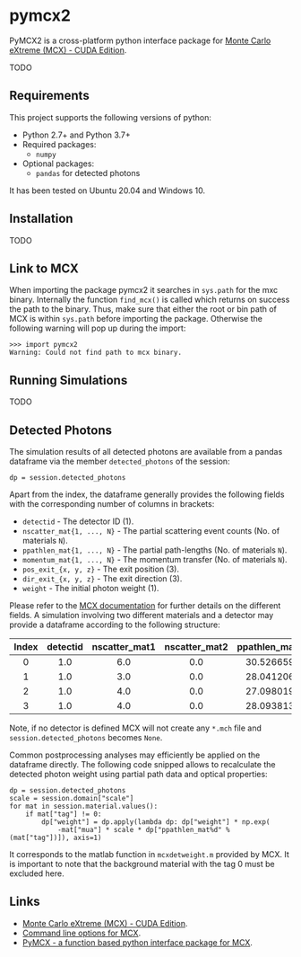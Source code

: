 # pymcx2

PyMCX2 is a cross-platform python interface package for [Monte Carlo eXtreme (MCX) - 
CUDA Edition](https://github.com/fangq/mcx).

TODO


## Requirements

This project supports the following versions of python:
* Python 2.7+ and Python 3.7+
* Required packages:
  * `numpy`
* Optional packages:
  * `pandas` for detected photons
    
It has been tested on Ubuntu 20.04 and Windows 10.
     
## Installation

TODO 

## Link to MCX
When importing the package pymcx2 it searches in `sys.path` for the mxc binary. 
Internally the function `find_mcx()` is called which returns on success the path 
to the binary. Thus, make sure that either the root or bin
path of MCX is within `sys.path` before importing the package.
Otherwise the following warning will pop up during the import: 
```
>>> import pymcx2
Warning: Could not find path to mcx binary.
```

## Running Simulations
TODO

## Detected Photons

The simulation results of all detected photons are available from a pandas 
dataframe via the member `detected_photons` of the session:
```
dp = session.detected_photons
```  
Apart from the index, the dataframe generally provides the following fields with 
the corresponding number of columns in brackets: 
* `detectid` - The detector ID (1).
* `nscatter_mat{1, ..., N}` - The partial scattering event counts (No. of materials `N`).
* `ppathlen_mat{1, ..., N}` - The partial path-lengths (No. of materials `N`).
* `momentum_mat{1, ..., N}` - The momentum transfer (No. of materials `N`).
* `pos_exit_{x, y, z}` - The exit position (3).
* `dir_exit_{x, y, z}` - The exit direction (3).
* `weight` - The initial photon weight (1).

Please refer to the [MCX documentation](http://mcx.space/wiki/index.cgi?Doc/mcx_help#savedetflag) 
for further details on the different fields.
A simulation involving two different materials and a detector may provide a 
dataframe according to the following structure: 

| Index | detectid  | nscatter_mat1 | nscatter_mat2 | ppathlen_mat1 | ppathlen_mat2 | momentum_mat1 | momentum_mat2 | pos_exit_x | pos_exit_y | pos_exit_z | dir_exit_x | dir_exit_y | dir_exit_z | weight |
| :---: | :-------: | :-----------: | :-----------: | :-----------: | :-----------: | :-----------: | :-----------: | :--------: | :--------: | :--------: | :--------: | :--------: | :--------: | :----: |
| 0 | 1.0 | 6.0 | 0.0 | 30.526659 | 0.0 | 1.4141142 | 0.0 | 94.63195 | 72.35736 | 0.99993896 | -0.39827162 | -0.6059654 | -0.6886109 | 1.0 |
| 1 | 1.0 | 3.0 | 0.0 | 28.041206 | 0.0 | 0.5588621 | 0.0 | 79.318085 | 87.4064 | 11.000061 | -0.8471075 | -0.4603843 | 0.2654321 | 1.0 |
| 2 | 1.0 | 4.0 | 0.0 | 27.098019 | 0.0 | 1.2287982 | 0.0 | 85.86776 | 82.88043 | 11.000061 | -0.27062535 | -0.42192587 | 0.86529773 | 1.0 |
| 3 | 1.0 | 4.0 | 0.0 | 28.093813 | 0.0 | 1.0805666 | 0.0 | 84.57262 | 83.26662 | 11.000061 | -0.4139344 | -0.5780247 | 0.70323914 | 1.0 |
 
Note, if no detector is defined MCX will not create any `*.mch` file and 
`session.detected_photons` becomes `None`.

Common postprocessing analyses may efficiently be applied on
the dataframe directly. The following code snipped allows to recalculate the 
detected photon weight using partial path data and optical properties: 
```
dp = session.detected_photons
scale = session.domain["scale"]
for mat in session.material.values():
    if mat["tag"] != 0:
        dp["weight"] = dp.apply(lambda dp: dp["weight"] * np.exp(
            -mat["mua"] * scale * dp["ppathlen_mat%d" % (mat["tag"])]), axis=1)
```
It corresponds to the matlab function in `mcxdetweight.m` provided by MCX. It 
is important to note that the background material with the tag 0 must be
excluded here.

## Links
- [Monte Carlo eXtreme (MCX) - CUDA Edition](https://github.com/fangq/mcx).
- [Command line options for MCX](http://mcx.space/wiki/index.cgi?Doc/mcx_help#Command_Line_Options).
- [PyMCX - a function based python interface package for MCX](https://github.com/4D42/pymcx).

